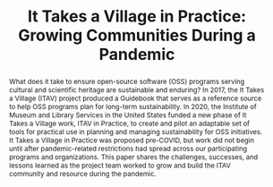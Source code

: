 ---
abstract: What does it take to ensure open-source software (OSS) programs serving
  cultural and scientific heritage are sustainable and enduring? In 2017, the It Takes
  a Village (ITAV) project produced a Guidebook that serves as a reference source
  to help OSS programs plan for long-term sustainability. In 2020, the Institute of
  Museum and Library Services in the United States funded a new phase of It Takes
  a Village work, ITAV in Practice, to create and pilot an adaptable set of tools
  for practical use in planning and managing sustainability for OSS initiatives. It
  Takes a Village in Practice was proposed pre-COVID, but work did not begin until
  after pandemic-related restrictions had spread across our participating programs
  and organizations. This paper shares the challenges, successes, and lessons learned
  as the project team worked to grow and build the ITAV community and resource during
  the pandemic.
creators:
- Megan Forbes
- Laurie Arp
date: null
document_url: https://osf.io/download/swz74/
grand_parent: iPRES
institutions:
- LYRASIS
keywords:
- open source
- community engagement
- sustainability
landing_page_url: https://osf.io/7hnrd/
language: eng
layout: publication
license: CC-BY 4.0 International
notes_url: https://osf.io/download/zghr6/
parent: iPRES 2022
publication_type: short paper
size: null
slides_url: https://osf.io/download/mns5v/
source_name: iPRES:osf:7hnrd
stream_url: https://youtu.be/VyMCX8oIQqA
title: 'It Takes a Village in Practice: Growing Communities During a Pandemic'
year: 2022
---